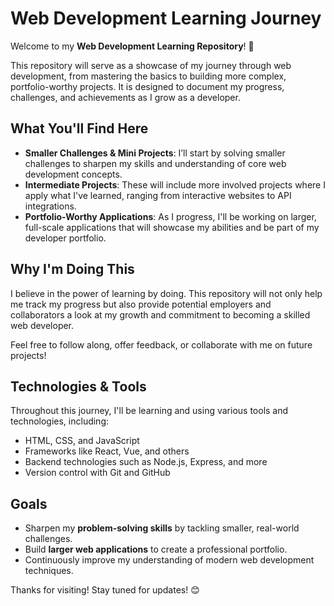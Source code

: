 # Web Development Learning Journey

Welcome to my **Web Development Learning Repository**! 🚀

This repository will serve as a showcase of my journey through web development, from mastering the basics to building more complex, portfolio-worthy projects. It is designed to document my progress, challenges, and achievements as I grow as a developer.

## What You'll Find Here
- **Smaller Challenges & Mini Projects**: I’ll start by solving smaller challenges to sharpen my skills and understanding of core web development concepts.
- **Intermediate Projects**: These will include more involved projects where I apply what I've learned, ranging from interactive websites to API integrations.
- **Portfolio-Worthy Applications**: As I progress, I'll be working on larger, full-scale applications that will showcase my abilities and be part of my developer portfolio.

## Why I'm Doing This
I believe in the power of learning by doing. This repository will not only help me track my progress but also provide potential employers and collaborators a look at my growth and commitment to becoming a skilled web developer.

Feel free to follow along, offer feedback, or collaborate with me on future projects!

## Technologies & Tools
Throughout this journey, I'll be learning and using various tools and technologies, including:
- HTML, CSS, and JavaScript
- Frameworks like React, Vue, and others
- Backend technologies such as Node.js, Express, and more
- Version control with Git and GitHub

## Goals
- Sharpen my **problem-solving skills** by tackling smaller, real-world challenges.
- Build **larger web applications** to create a professional portfolio.
- Continuously improve my understanding of modern web development techniques.

Thanks for visiting! Stay tuned for updates! 😊
